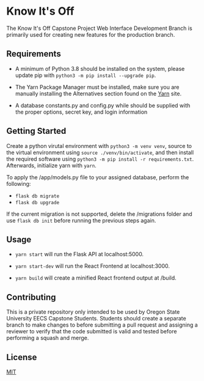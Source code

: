 # Know It's Off

The Know It's Off Capstone Project Web Interface Development Branch is primarily used for creating new features for the production branch.

## Requirements

- A minimum of Python 3.8 should be installed on the system, please update pip with ```python3 -m pip install --upgrade pip```. 


- The Yarn Package Manager must be installed, make sure you are manually installing the Alternatives section found on the [Yarn](https://classic.yarnpkg.com/en/docs/install/#windows-stable) site.


- A database constants.py and config.py while should be supplied with the proper options, secret key, and login information

## Getting Started

Create a python virutal environment with ```python3 -m venv venv```, source to the virtual environment using ```source ./venv/bin/activate```, and then install the required software using ```python3 -m pip install -r requirements.txt```. Afterwards, initialize yarn with ```yarn```.

To apply the /app/models.py file to your assigned database, perform the following:
- ```flask db migrate```
- ```flask db upgrade```

If the current migration is not supported, delete the /migrations folder and use ```flask db init``` before running the previous steps again.

## Usage
- ```yarn start``` will run the Flask API at localhost:5000.

- ```yarn start-dev``` will run the React Frontend at localhost:3000.

- ```yarn build``` will create a minified React frontend output at /build.


## Contributing

This is a private repository only intended to be used by Oregon State University EECS Capstone Students.
Students should create a separate branch to make changes to before submitting a pull request and assigning a reviewer to verify that the code submitted is valid and tested before performing a squash and merge.

## License
[MIT](https://choosealicense.com/licenses/mit/)
